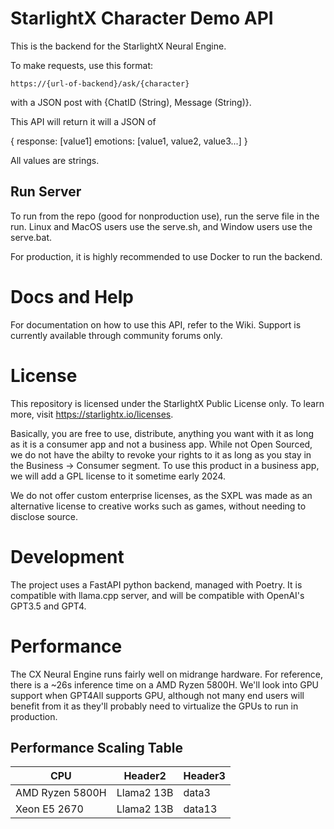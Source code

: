 # StarlightX Character Demo API
This is the backend for the StarlightX Neural Engine.

To make requests, use this format:

`https://{url-of-backend}/ask/{character}`

with a JSON post with 
{ChatID (String), Message (String)}.

This API will return it will a JSON of

{
    response: [value1]
    emotions: [value1, value2, value3...]
}

All values are strings.

## Run Server
To run from the repo (good for nonproduction use), run the serve file in the run. 
Linux and MacOS users use the serve.sh, and Window users use the serve.bat.

For production, it is highly recommended to use Docker to run the backend.

# Docs and Help
For documentation on how to use this API, refer to the Wiki.
Support is currently available through community forums only.

# License
This repository is licensed under the StarlightX Public License only.
To learn more, visit https://starlightx.io/licenses.

Basically, you are free to use, distribute, anything you want with it
as long as it is a consumer app and not a business app. While not Open Sourced,
we do not have the abilty to revoke your rights to it as long as you stay
in the Business -> Consumer segment. To use this product in
a business app, we will add a GPL license to it sometime early 2024.

We do not offer custom enterprise licenses, as the SXPL was made as
an alternative license to creative works such as games, without needing to
disclose source.


# Development
The project uses a FastAPI python backend, managed with Poetry.
It is compatible with llama.cpp server, and
will be compatible with OpenAI's GPT3.5 and GPT4.

# Performance
The CX Neural Engine runs fairly well on midrange hardware. For reference,
there is a ~26s inference time on a AMD Ryzen 5800H. We'll look into
GPU support when GPT4All supports GPU, although not many end users
will benefit from it as they'll probably need to virtualize the GPUs
to run in production.

## Performance Scaling Table
|CPU |Header2  | Header3|
--- | --- | ---|
|AMD Ryzen 5800H | Llama2 13B |data3|
|Xeon E5 2670 | Llama2 13B | data13|

